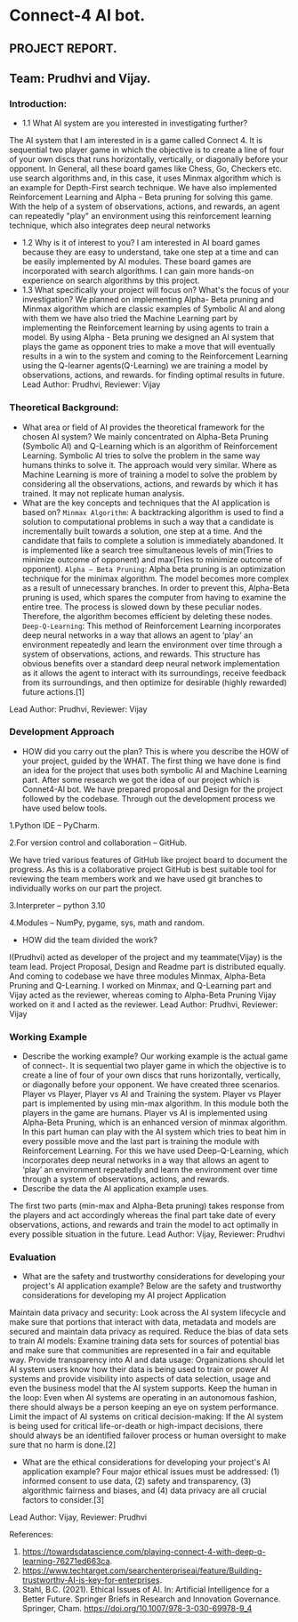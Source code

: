 # Connect-4 AI bot.

## PROJECT REPORT.

## Team: Prudhvi and Vijay.

### Introduction: 

* 1.1	What AI system are you interested in investigating further? 

The AI system that I am interested in is a game called Connect 4. It is sequential two player game in which the objective is to create a line of four of your own discs that runs horizontally, vertically, or diagonally before your opponent. In General, all these board games like Chess, Go, Checkers etc. use search algorithms and, in this case, it uses Minmax algorithm which is an example for Depth-First search technique. We have also implemented Reinforcement Learning and Alpha – Beta pruning for solving this game. With the help of a system of observations, actions, and rewards, an agent can repeatedly "play" an environment using this reinforcement learning technique, which also integrates deep neural networks
* 1.2	Why is it of interest to you?
I am interested in AI board games because they are easy to understand, take one step at a time and can be easily implemented by AI modules. These board games are incorporated with search algorithms. I can gain more hands-on experience on search algorithms by this project.	
* 1.3	What specifically your project will focus on? What's the focus of your investigation?
We planned on implementing Alpha- Beta pruning and Minmax algorithm which are classic examples of Symbolic AI and along with them we have also tried the Machine Learning part by implementing the Reinforcement learning by using agents to train a model. By using Alpha - Beta pruning we designed an AI system that plays the game as opponent tries to make a move that will eventually results in a win to the system and coming to the Reinforcement Learning using the Q-learner agents(Q-Learning) we are training a model by observations, actions, and rewards. for finding optimal results in future.
Lead Author: Prudhvi, Reviewer: Vijay 

### Theoretical Background:

* What area or field of AI provides the theoretical framework for the chosen AI system?
We mainly concentrated on Alpha-Beta Pruning (Symbolic AI) and Q-Learning which is an algorithm of Reinforcement Learning. Symbolic AI tries to solve the problem in the same way humans thinks to solve it. The approach would very similar. Where as Machine Learning is more of training a model to solve the problem by considering all the observations, actions, and rewards by which it has trained. It may not replicate human analysis. 
* What are the key concepts and techniques that the AI application is based on?
`Minmax Algorithm`: A backtracking algorithm is used to find a solution to computational problems in such a way that a candidate is incrementally built towards a solution, one step at a time. And the candidate that fails to complete a solution is immediately abandoned. It is implemented like a search tree simultaneous levels of min(Tries to minimize outcome of opponent) and max(Tries to minimize outcome of opponent).
`Alpha – Beta Pruning`: Alpha beta pruning is an optimization technique for the minimax algorithm. The model becomes more complex as a result of unnecessary branches. In order to prevent this, Alpha-Beta pruning is used, which spares the computer from having to examine the entire tree. The process is slowed down by these peculiar nodes. Therefore, the algorithm becomes efficient by deleting these nodes.
`Deep-Q-Learning`: This method of Reinforcement Learning incorporates deep neural networks in a way that allows an agent to ‘play’ an environment repeatedly and learn the environment over time through a system of observations, actions, and rewards. This structure has obvious benefits over a standard deep neural network implementation as it allows the agent to interact with its surroundings, receive feedback from its surroundings, and then optimize for desirable (highly rewarded) future actions.[1]

Lead Author: Prudhvi, Reviewer: Vijay

### Development Approach

* HOW did you carry out the plan? This is where you describe the HOW of your project, guided by the WHAT.
The first thing we have done is find an idea for the project that uses both symbolic AI and Machine Learning part. After some research we got the idea of our project which is Connet4-AI bot.
We have prepared proposal and Design for the project followed by the codebase. Through out the development process we have used below tools.

1.Python IDE – PyCharm.

2.For version control and collaboration – GitHub.

We have tried various features of GitHub like project board to document the progress. As this is a collaborative project GitHub is best suitable tool for reviewing the team members work and we have used git branches to individually works on our part the project. 

3.Interpreter – python 3.10

4.Modules – NumPy, pygame, sys, math and random. 

* HOW did the team divided the work? 

I(Prudhvi) acted as developer of the project and my teammate(Vijay) is the team lead. Project Proposal, Design and Readme part is distributed equally. And coming to codebase we have three modules Minmax, Alpha-Beta Pruning and Q-Learning. I worked on Minmax, and Q-Learning part and Vijay acted as the reviewer, whereas coming to Alpha-Beta Pruning Vijay worked on it and I acted as the reviewer.
Lead Author: Prudhvi, Reviewer: Vijay

### Working Example

* Describe the working example?
Our working example is the actual game of connect-.  It is sequential two player game in which the objective is to create a line of four of your own discs that runs horizontally, vertically, or diagonally before your opponent. We have created three scenarios. Player vs Player, Player vs AI and Training the system. Player vs Player part is implemented by using min-max algorithm. In this module both the players in the game are humans. Player vs AI is implemented using Alpha-Beta Pruning, which is an enhanced version of minmax algorithm. In this part human can play with the AI system which tries to beat him in every possible move and the last part is training the module with Reinforcement Learning.
For this we have used Deep-Q-Learning, which incorporates deep neural networks in a way that allows an agent to ‘play’ an environment repeatedly and learn the environment over time through a system of observations, actions, and rewards.
* Describe the data the AI application example uses. 

The first two parts (min-max and Alpha-Beta pruning) takes response from the players and act accordingly whereas the final part take date of every observations, actions, and rewards and train the model to act optimally in every possible situation in the future.
Lead Author: Vijay, Reviewer: Prudhvi

### Evaluation

* What are the safety and trustworthy considerations for developing your project's AI application example?
Below are the safety and trustworthy considerations for developing my AI project Application

Maintain data privacy and security: Look across the AI system lifecycle and make sure that portions that interact with data, metadata and models are secured and maintain data privacy as required.
Reduce the bias of data sets to train AI models: Examine training data sets for sources of potential bias and make sure that communities are represented in a fair and equitable way.
Provide transparency into AI and data usage: Organizations should let AI system users know how their data is being used to train or power AI systems and provide visibility into aspects of data selection, usage and even the business model that the AI system supports. 
Keep the human in the loop: Even when AI systems are operating in an autonomous fashion, there should always be a person keeping an eye on system performance. 
Limit the impact of AI systems on critical decision-making: If the AI system is being used for critical life-or-death or high-impact decisions, there should always be an identified failover process or human oversight to make sure that no harm is done.[2]

* What are the ethical considerations for developing your project's AI application example?
Four major ethical issues must be addressed: (1) informed consent to use data, (2) safety and transparency, (3) algorithmic fairness and biases, and (4) data privacy are all crucial factors to consider.[3]

Lead Author: Vijay, Reviewer: Prudhvi


References: 
1.	 https://towardsdatascience.com/playing-connect-4-with-deep-q-learning-76271ed663ca.
2.	 https://www.techtarget.com/searchenterpriseai/feature/Building-trustworthy-AI-is-key-for-enterprises.
3.	Stahl, B.C. (2021). Ethical Issues of AI. In: Artificial Intelligence for a Better Future. Springer Briefs in Research and Innovation Governance. Springer, Cham. https://doi.org/10.1007/978-3-030-69978-9_4
